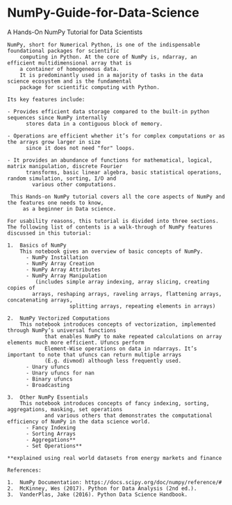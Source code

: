 # NumPy-Guide-for-Data-Science
A Hands-On NumPy Tutorial for Data Scientists

    NumPy, short for Numerical Python, is one of the indispensable foundational packages for scientific 
		computing in Python. At the core of NumPy is, ndarray, an efficient multidimensional array that is 
		a container of homogeneous data. 
		It is predominantly used in a majority of tasks in the data science ecosystem and is the fundamental 
		package for scientific computing with Python.

    Its key features include:

    - Provides efficient data storage compared to the built-in python sequences since NumPy internally 
		  stores data in a contiguous block of memory.

    - Operations are efficient whether it’s for complex computations or as the arrays grow larger in size 
		  since it does not need "for" loops.

    - It provides an abundance of functions for mathematical, logical, matrix manipulation, discrete Fourier 
		  transforms, basic linear algebra, basic statistical operations, random simulation, sorting, I/O and 
			various other computations.

     This Hands-on NumPy tutorial covers all the core aspects of NumPy and the features one needs to know, 
		 as a beginner in Data science. 

    For usability reasons, this tutorial is divided into three sections.
    The following list of contents is a walk-through of NumPy features discussed in this tutorial:

    1.	Basics of NumPy 
        This notebook gives an overview of basic concepts of NumPy.
          -	NumPy Installation
          -	NumPy Array Creation
          -	NumPy Array Attributes
          -	NumPy Array Manipulation 
        	 (includes simple array indexing, array slicing, creating copies of    
          	arrays, reshaping arrays, raveling arrays, flattening arrays, concatenating arrays, 
						splitting arrays, repeating elements in arrays)

    2.	NumPy Vectorized Computations
        This notebook introduces concepts of vectorization, implemented through NumPy’s universal functions 
				that enables NumPy to make repeated calculations on array elements much more efficient. Ufuncs perform 
				Element-Wise operations on data in ndarrays. It’s important to note that ufuncs can return multiple arrays
				(E.g. divmod) although less frequently used.
          -	Unary ufuncs
          -	Unary ufuncs for nan
          -	Binary ufuncs
          -	Broadcasting

    3.	Other NumPy Essentials
        This notebook introduces concepts of fancy indexing, sorting, aggregations, masking, set operations 
				and various others that demonstrates the computational efficiency of NumPy in the data science world.
          -	Fancy Indexing
          -	Sorting Arrays
          -	Aggregations**
          -	Set Operations**
            
    **explained using real world datasets from energy markets and finance
  
    References:

    1.	NumPy Documentation: https://docs.scipy.org/doc/numpy/reference/#
    2.	McKinney, Wes (2017). Python for Data Analysis (2nd ed.). 
    3.	VanderPlas, Jake (2016). Python Data Science Handbook.
